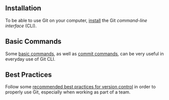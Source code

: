 ## Installation

To be able to use Git on your computer, [install](https://www.atlassian.com/git/tutorials/install-git) the Git *command-line interface* (CLI).

## Basic Commands

Some [basic commands](https://confluence.atlassian.com/bitbucketserver/basic-git-commands-776639767.html), as well as [commit commands](https://github.com/git-guides/git-commit), can be very useful in everyday use of Git CLI.

## Best Practices

Follow some [recommended best practices for version control](https://about.gitlab.com/topics/version-control/version-control-best-practices/) in order to properly use Git, especially when working as part of a team.